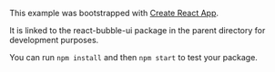 This example was bootstrapped with [Create React App](https://github.com/facebook/create-react-app).

It is linked to the react-bubble-ui package in the parent directory for development purposes.

You can run `npm install` and then `npm start` to test your package.
